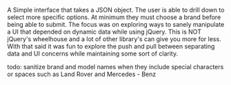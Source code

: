 A Simple interface that takes a JSON object. The user is able to drill down to select more specific options. At minimum they must choose a brand before being able to submit. The focus was on exploring ways to sanely manipulate a UI that depended on dynamic data while using jQuery. This is NOT jQuery's wheelhouse and a lot of other library's can give you more for less. With that said it was fun to explore the push and pull between separating data and UI concerns while maintaining some sort of clarity.

todo:
sanitize brand and model names when they include special characters or spaces such as Land Rover and Mercedes - Benz
